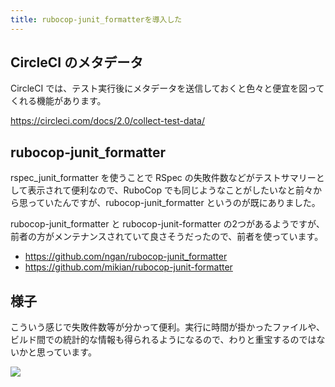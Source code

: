 ```yaml
---
title: rubocop-junit_formatterを導入した
---
```


## CircleCI のメタデータ

CircleCI では、テスト実行後にメタデータを送信しておくと色々と便宜を図ってくれる機能があります。

<https://circleci.com/docs/2.0/collect-test-data/>

## rubocop-junit_formatter

rspec_junit_formatter を使うことで RSpec の失敗件数などがテストサマリーとして表示されて便利なので、RuboCop でも同じようなことがしたいなと前々から思っていたんですが、rubocop-junit_formatter というのが既にありました。

rubocop-junit_formatter と rubocop-junit-formatter の2つがあるようですが、前者の方がメンテナンスされていて良さそうだったので、前者を使っています。

- <https://github.com/ngan/rubocop-junit_formatter>
- <https://github.com/mikian/rubocop-junit-formatter>

## 様子

こういう感じで失敗件数等が分かって便利。実行に時間が掛かったファイルや、ビルド間での統計的な情報も得られるようになるので、わりと重宝するのではないかと思っています。

![](https://i.imgur.com/bDuLxDYh.png)

